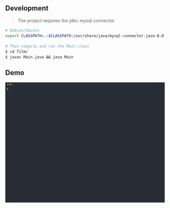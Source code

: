 ## Development

> The project requires the jdbc mysql connector

```sh
# Debian/Ubuntu
export CLASSPATH=.:$CLASSPATH:/usr/share/java/mysql-connector-java-8.0.19.jar:$(pwd)/lib/commons-lang3-3.9.jar

# Then compile and run the Main class
$ cd film/
$ javac Main.java && java Main
```

## Demo

![demo](./demo.svg)
